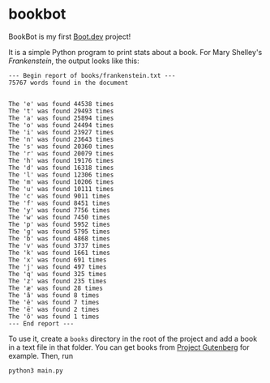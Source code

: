 # bookbot

BookBot is my first [Boot.dev](https://www.boot.dev) project!

It is a simple Python program to print stats about a book. For Mary Shelley's _Frankenstein_, the output looks like this:

```
--- Begin report of books/frankenstein.txt ---
75767 words found in the document


The 'e' was found 44538 times
The 't' was found 29493 times
The 'a' was found 25894 times
The 'o' was found 24494 times
The 'i' was found 23927 times
The 'n' was found 23643 times
The 's' was found 20360 times
The 'r' was found 20079 times
The 'h' was found 19176 times
The 'd' was found 16318 times
The 'l' was found 12306 times
The 'm' was found 10206 times
The 'u' was found 10111 times
The 'c' was found 9011 times
The 'f' was found 8451 times
The 'y' was found 7756 times
The 'w' was found 7450 times
The 'p' was found 5952 times
The 'g' was found 5795 times
The 'b' was found 4868 times
The 'v' was found 3737 times
The 'k' was found 1661 times
The 'x' was found 691 times
The 'j' was found 497 times
The 'q' was found 325 times
The 'z' was found 235 times
The 'æ' was found 28 times
The 'â' was found 8 times
The 'ê' was found 7 times
The 'ë' was found 2 times
The 'ô' was found 1 times
--- End report ---
```

To use it, create a `books` directory in the root of the project and add a book in a text file in that folder. You can get books from [Project Gutenberg](https://www.gutenberg.org/) for example. 
Then, run 

```bash
python3 main.py
```
